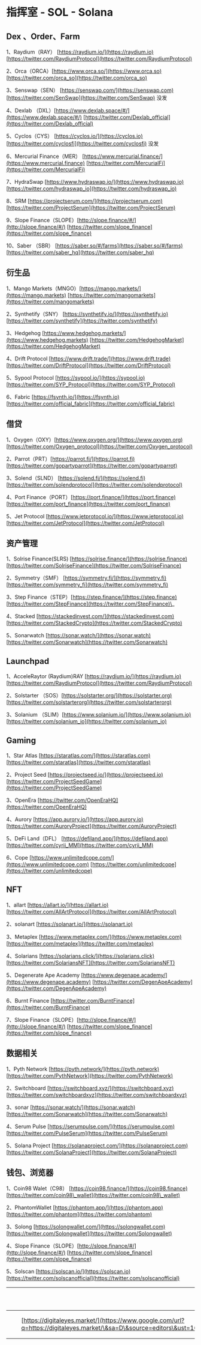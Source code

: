 # 指挥室 - SOL - Solana

##

## Dex 、Order、Farm

1、Raydium（RAY） [https://raydium.io/](https://raydium.io) [https://twitter.com/RaydiumProtocol](https://twitter.com/RaydiumProtocol)

2、Orca（ORCA）[https://www.orca.so/](https://www.orca.so) [https://twitter.com/orca_so](https://twitter.com/orca_so)

3、Senswap（SEN） [https://senswap.com/](https://senswap.com) [https://twitter.com/SenSwap](https://twitter.com/SenSwap) 没发

4、Dexlab （DXL）[https://www.dexlab.space/#/](https://www.dexlab.space/#/) [https://twitter.com/Dexlab_official](https://twitter.com/Dexlab_official)

5、Cyclos（CYS） [https://cyclos.io/](https://cyclos.io) [https://twitter.com/cyclosfi](https://twitter.com/cyclosfi) 没发

6、Mercurial Finance（MER） [https://www.mercurial.finance/](https://www.mercurial.finance) [https://twitter.com/MercurialFi](https://twitter.com/MercurialFi)

7、HydraSwap [https://www.hydraswap.io/](https://www.hydraswap.io) [https://twitter.com/hydraswap_io](https://twitter.com/hydraswap_io)

8、SRM [https://projectserum.com/](https://projectserum.com) [https://twitter.com/ProjectSerum](https://twitter.com/ProjectSerum)

9、Slope Finance（SLOPE）[http://slope.finance/#/](http://slope.finance/#/) [https://twitter.com/slope_finance](https://twitter.com/slope_finance)

10、Saber （SBR） [https://saber.so/#/farms](https://saber.so/#/farms) [https://twitter.com/saber_hq](https://twitter.com/saber_hq)

## 衍生品

1、Mango Markets（MNGO）[https://mango.markets/](https://mango.markets) [https://twitter.com/mangomarkets](https://twitter.com/mangomarkets)

2、Synthetify（SNY） [https://synthetify.io/](https://synthetify.io) [https://twitter.com/synthetify](https://twitter.com/synthetify)

3、Hedgehog [https://www.hedgehog.markets/](https://www.hedgehog.markets) [https://twitter.com/HedgehogMarket](https://twitter.com/HedgehogMarket)

4、Drift Protocol [https://www.drift.trade/](https://www.drift.trade) [https://twitter.com/DriftProtocol](https://twitter.com/DriftProtocol)

5、Sypool Protocol [https://sypool.io/](https://sypool.io) [https://twitter.com/SYP_Protocol](https://twitter.com/SYP_Protocol)

6、Fabric [https://fsynth.io/](https://fsynth.io) [https://twitter.com/official_fabric](https://twitter.com/official_fabric)

## 借贷

1、Oxygen（OXY）[https://www.oxygen.org/](https://www.oxygen.org) [https://twitter.com/Oxygen_protocol](https://twitter.com/Oxygen_protocol)

2、Parrot（PRT）[https://parrot.fi/](https://parrot.fi) [https://twitter.com/gopartyparrot](https://twitter.com/gopartyparrot)

3、Solend（SLND） [https://solend.fi/](https://solend.fi) [https://twitter.com/solendprotocol](https://twitter.com/solendprotocol)

4、Port Finance（PORT）[https://port.finance/](https://port.finance) [https://twitter.com/port_finance](https://twitter.com/port_finance)

5、Jet Protocol [https://www.jetprotocol.io/](https://www.jetprotocol.io) [https://twitter.com/JetProtocol](https://twitter.com/JetProtocol)

## 资产管理

1、Solrise Finance(SLRS) [https://solrise.finance/](https://solrise.finance) [https://twitter.com/SolriseFinance](https://twitter.com/SolriseFinance)

2、Symmetry（SMF） [https://symmetry.fi/](https://symmetry.fi) [https://twitter.com/symmetry_fi](https://twitter.com/symmetry_fi)

3、Step Finance（STEP）[https://step.finance/](https://step.finance) [https://twitter.com/StepFinance](https://twitter.com/StepFinance)\_

4、Stacked [https://stackedinvest.com/](https://stackedinvest.com) [https://twitter.com/StackedCrypto](https://twitter.com/StackedCrypto)

5、Sonarwatch [https://sonar.watch/](https://sonar.watch) [https://twitter.com/Sonarwatch](https://twitter.com/Sonarwatch)

## Launchpad

1、AcceleRaytor (Raydium)RAY [https://raydium.io/](https://raydium.io) [https://twitter.com/RaydiumProtocol](https://twitter.com/RaydiumProtocol)

2、Solstarter （SOS）[https://solstarter.org/](https://solstarter.org) [https://twitter.com/solstarterorg](https://twitter.com/solstarterorg)

3、Solanium （SLIM）[https://www.solanium.io/](https://www.solanium.io) [https://twitter.com/solanium_io](https://twitter.com/solanium_io)

## Gaming

1、Star Atlas [https://staratlas.com/](https://staratlas.com) [https://twitter.com/staratlas](https://twitter.com/staratlas)

2、Project Seed [https://projectseed.io/](https://projectseed.io) [https://twitter.com/ProjectSeedGame](https://twitter.com/ProjectSeedGame)

3、OpenEra [https://twitter.com/OpenEraHQ](https://twitter.com/OpenEraHQ)

4、Aurory [https://app.aurory.io/](https://app.aurory.io) [https://twitter.com/AuroryProject](https://twitter.com/AuroryProject)

5、DeFi Land（DFL） [https://defiland.app/](https://defiland.app) [https://twitter.com/cyrii_MM](https://twitter.com/cyrii_MM)

6、Cope [https://www.unlimitedcope.com/](https://www.unlimitedcope.com) [https://twitter.com/unlimitedcope](https://twitter.com/unlimitedcope)

## NFT

1、allart [https://allart.io/](https://allart.io) [https://twitter.com/AllArtProtocol](https://twitter.com/AllArtProtocol)

2、solanart [https://solanart.io/](https://solanart.io)

3、Metaplex [https://www.metaplex.com/](https://www.metaplex.com) [https://twitter.com/metaplex](https://twitter.com/metaplex)

4、Solarians [https://solarians.click/](https://solarians.click) [https://twitter.com/SolariansNFT](https://twitter.com/SolariansNFT)

5、Degenerate Ape Academy [https://www.degenape.academy/](https://www.degenape.academy) [https://twitter.com/DegenApeAcademy](https://twitter.com/DegenApeAcademy)

6、Burnt Finance [https://twitter.com/BurntFinance](https://twitter.com/BurntFinance)

7、Slope Finance（SLOPE）[http://slope.finance/#/](http://slope.finance/#/) [https://twitter.com/slope_finance](https://twitter.com/slope_finance)

## 数据相关

1、Pyth Network [https://pyth.network/](https://pyth.network) [https://twitter.com/PythNetwork](https://twitter.com/PythNetwork)

2、Switchboard [https://switchboard.xyz/](https://switchboard.xyz) [https://twitter.com/switchboardxyz](https://twitter.com/switchboardxyz)

3、sonar [https://sonar.watch/](https://sonar.watch) [https://twitter.com/Sonarwatch](https://twitter.com/Sonarwatch)

4、Serum Pulse [https://serumpulse.com/](https://serumpulse.com) [https://twitter.com/PulseSerum](https://twitter.com/PulseSerum)

5、Solana Project [https://solanaproject.com/](https://solanaproject.com) [https://twitter.com/SolanaProject](https://twitter.com/SolanaProject)

## 钱包、浏览器

1、Coin98 Walet（C98） [https://coin98.finance/](https://coin98.finance) [https://twitter.com/coin98\_wallet](https://twitter.com/coin98\_wallet)

2、PhantomWallet [https://phantom.app/](https://phantom.app) [https://twitter.com/phantom](https://twitter.com/phantom)

3、Solong [https://solongwallet.com/](https://solongwallet.com) [https://twitter.com/Solongwallet](https://twitter.com/Solongwallet)

4、Slope Finance（SLOPE）[http://slope.finance/#/](http://slope.finance/#/) [https://twitter.com/slope_finance](https://twitter.com/slope_finance)

5、Solscan [https://solscan.io/](https://solscan.io) [https://twitter.com/solscanofficial](https://twitter.com/solscanofficial)

| <p><br></p> |   |                                                                                                                                                                       |              |
| ----------- | - | --------------------------------------------------------------------------------------------------------------------------------------------------------------------- | ------------ |
|             |   | [https://digitaleyes.market/](https://www.google.com/url?q=https://digitaleyes.market/\&sa=D\&source=editors\&ust=1631629342876000\&usg=AOvVaw3UpXl3t0BFcGD1kltQXbU9) | Solana NFT打新 |
